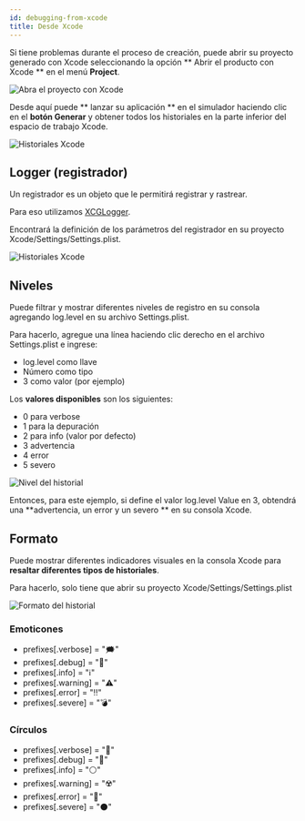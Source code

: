 ```yaml
---
id: debugging-from-xcode
title: Desde Xcode
---
```


Si tiene problemas durante el proceso de creación, puede abrir su proyecto generado con Xcode seleccionando la opción ** Abrir el producto con Xcode ** en el menú **Project**.

![Abra el proyecto con Xcode](assets/en/debugging/open-project-Xcode.png)

Desde aquí puede ** lanzar su aplicación ** en el simulador haciendo clic en el **botón Generar** y obtener todos los historiales en la parte inferior del espacio de trabajo Xcode.

![Historiales Xcode](assets/en/debugging/Xcode-logs.png)

## Logger (registrador)

Un registrador es un objeto que le permitirá registrar y rastrear.

Para eso utilizamos [XCGLogger](https://github.com/DaveWoodCom/XCGLogger).

Encontrará la definición de los parámetros del registrador en su proyecto Xcode/Settings/Settings.plist.

![Historiales Xcode](assets/en/debugging/settings-plist-xcode.png)


## Niveles

Puede filtrar y mostrar diferentes niveles de registro en su consola agregando log.level en su archivo Settings.plist.

Para hacerlo, agregue una línea haciendo clic derecho en el archivo Settings.plist e ingrese:
* log.level como llave
* Número como tipo
* 3 como valor (por ejemplo)

Los **valores disponibles** son los siguientes:

* 0 para verbose
* 1 para la depuración
* 2 para info (valor por defecto)
* 3 advertencia
* 4 error
* 5 severo

![Nivel del historial](assets/en/debugging/log-level.png)

Entonces, para este ejemplo, si define el valor log.level Value en 3, obtendrá una **advertencia, un error y un severo ** en su consola Xcode.

## Formato

Puede mostrar diferentes indicadores visuales en la consola Xcode para **resaltar diferentes tipos de historiales**.

Para hacerlo, solo tiene que abrir su proyecto Xcode/Settings/Settings.plist

![Formato del historial](assets/en/debugging/log-format.png)

### Emoticones

 * prefixes[.verbose] = "🗯"
 * prefixes[.debug] = "🔹"
 * prefixes[.info] = "ℹ️"
 * prefixes[.warning] = "⚠️"
 * prefixes[.error] = "‼️"
 * prefixes[.severe] = "💣"

### Círculos

* prefixes[.verbose] = "🔘"
* prefixes[.debug] = "🔵"
* prefixes[.info] = "⚪"
* prefixes[.warning] = "☢️"
* prefixes[.error] = "🔴"
* prefixes[.severe] = "⚫"

